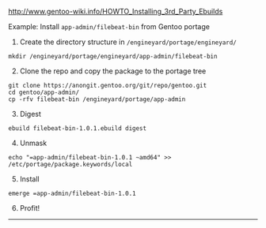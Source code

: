 http://www.gentoo-wiki.info/HOWTO_Installing_3rd_Party_Ebuilds

Example: Install `app-admin/filebeat-bin` from Gentoo portage

1) Create the directory structure in `/engineyard/portage/engineyard/`

```
mkdir /engineyard/portage/engineyard/app-admin/filebeat-bin
```

2) Clone the repo and copy the package to the portage tree

```
git clone https://anongit.gentoo.org/git/repo/gentoo.git
cd gentoo/app-admin/
cp -rfv filebeat-bin /engineyard/portage/app-admin
```

3) Digest

```
ebuild filebeat-bin-1.0.1.ebuild digest
```

4) Unmask

```
echo "=app-admin/filebeat-bin-1.0.1 ~amd64" >> /etc/portage/package.keywords/local
```

5) Install

```
emerge =app-admin/filebeat-bin-1.0.1
```

6) Profit!
---
